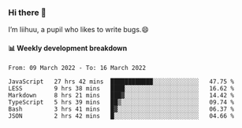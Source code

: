 ### Hi there 👋
I’m liihuu, a pupil who likes to write bugs.😄


#### 📊 Weekly development breakdown
<!--START_SECTION:waka-->

```text
From: 09 March 2022 - To: 16 March 2022

JavaScript   27 hrs 42 mins  ████████████░░░░░░░░░░░░░   47.75 %
LESS         9 hrs 38 mins   ████░░░░░░░░░░░░░░░░░░░░░   16.62 %
Markdown     8 hrs 21 mins   ███▓░░░░░░░░░░░░░░░░░░░░░   14.42 %
TypeScript   5 hrs 39 mins   ██▒░░░░░░░░░░░░░░░░░░░░░░   09.74 %
Bash         3 hrs 41 mins   █▓░░░░░░░░░░░░░░░░░░░░░░░   06.37 %
JSON         2 hrs 42 mins   █░░░░░░░░░░░░░░░░░░░░░░░░   04.66 %
```

<!--END_SECTION:waka-->

<!--
**liihuu/liihuu** is a ✨ _special_ ✨ repository because its `README.md` (this file) appears on your GitHub profile.

Here are some ideas to get you started:

- 🔭 I’m currently working on ...
- 🌱 I’m currently learning ...
- 👯 I’m looking to collaborate on ...
- 🤔 I’m looking for help with ...
- 💬 Ask me about ...
- 📫 How to reach me: ...
- 😄 Pronouns: ...
- ⚡ Fun fact: ...
-->
